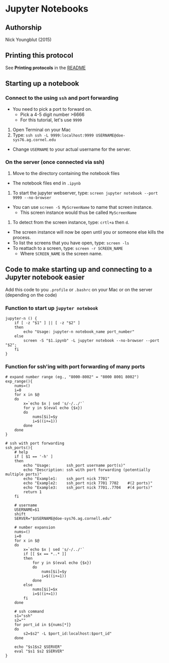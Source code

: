 Jupyter Notebooks
=================

## Authorship

Nick Youngblut (2015)


## Printing this protocol

See **Printing protocols** in the [README](../README.md#printing-protocols-conversion-of-protocols-to-pdf)


## Starting up a notebook

### Connect to the using `ssh` and port forwarding

* You need to pick a port to forward on.
  * Pick a 4-5 digit number >6666
  * For this tutorial, let's use `9999`

1. Open Terminal on your Mac 
1. Type: `ssh ssh -L 9999:localhost:9999 USERNAME@doe-sys76.ag.cornel.edu`
  * Change `USERNAME` to your actual username for the server.

### On the server (once connected via ssh)

1. Move to the directory containing the notebook files
  * The notebook files end in `.ipynb`
1. To start the jupyter webserver, type: `screen jupyter notebook --port 9999 --no-browser`
  * You can use `screen -S MyScreenName` to name that screen instance.
    * This screen instance would thus be called `MyScreenName`
1. To detect from the screen instance, type: `crtl+a` then `d`.
  * The screen instance will now be open until you or someone else kills the process.
  * To list the screens that you have open, type: `screen -ls`
  * To reattach to a screen, type: `screen -r SCREEN_NAME`
     * Where `SCREEN_NAME` is the screen name.
     

## Code to make starting up and connecting to a Jupyter notebook easier

Add this code to you `.profile` or `.bashrc` on your Mac or on the server
(depending on the code)


### Function to start up `jupyter notebook`


~~~
jupyter-n () {
    if [ -z "$1" ] || [ -z "$2" ]
    then
        echo "Usage: jupyter-n notebook_name port_number"
    else
        screen -S "$1.ipynb" -L jupyter notebook --no-browser --port "$2";
    fi
}
~~~


### Function for ssh'ing with port forwarding of many ports

~~~
# expand number range (eg., "8000-8002" = "8000 8001 8002")
exp_range(){
    nums=()
    i=0
    for x in $@
    do
        x=`echo $x | sed 's/-/../'`
        for y in $(eval echo {$x})
        do
            nums[$i]=$y
            i=$((i+=1))
        done
    done
}

# ssh with port forwarding
ssh_ports(){
    # help
    if [ $1 == '-h' ]
    then
        echo "Usage:       ssh_port username port(s)"
        echo "Description: ssh with port forwarding (potentially multiple ports)"
        echo "Example1:    ssh_port nick 7701"
        echo "Example2:    ssh_port nick 7701 7702    #(2 ports)"
        echo "Example3:    ssh_port nick 7701..7704   #(4 ports)"
        return 1
    fi

    # username
    USERNAME=$1
    shift
    SERVER="$USERNAME@doe-sys76.ag.cornell.edu"

    # number expansion
    nums=()
    i=0
    for x in $@
    do
        x=`echo $x | sed 's/-/../'`
        if [[ $x == *..* ]]
        then
            for y in $(eval echo {$x})
            do
                nums[$i]=$y
                i=$((i+=1))
            done
        else
            nums[$i]=$x
            i=$((i+=1))
        fi
    done

    # ssh command
    s1="ssh"
    s2=""
    for port_id in ${nums[*]}
    do
        s2=$s2" -L $port_id:localhost:$port_id"
    done

    echo "$s1$s2 $SERVER"
    eval "$s1 $s2 $SERVER"
} 
~~~   

 
